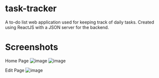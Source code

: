 # task-tracker
A to-do list web application used for keeping track of daily tasks.
Created using ReactJS with a JSON server for the backend.

# Screenshots
Home Page
![image](https://user-images.githubusercontent.com/46513334/157322746-a2cc557c-3302-4bf4-8221-238ac0e223db.png)
![image](https://user-images.githubusercontent.com/46513334/157322758-1a83bcbf-e768-4140-bf3f-6630f326009c.png)

Edit Page
![image](https://user-images.githubusercontent.com/46513334/157322886-c7aa5d15-23c7-48a3-8235-849ed7c204b8.png)


